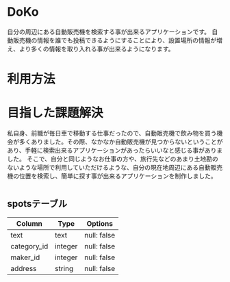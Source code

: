 # DoKo
自分の周辺にある自動販売機を検索する事が出来るアプリケーションです。
自動販売機の情報を誰でも投稿できるようにすることにより、設置場所の情報が増え、より多くの情報を取り入れる事が出来るようになります。

# 利用方法

# 目指した課題解決
私自身、前職が毎日車で移動する仕事だったので、自動販売機で飲み物を買う機会が多くありました。その際、なかなか自動販売機が見つからないということがあり、手軽に検索出来るアプリケーションがあったらいいなと感じる事がありました。
そこで、自分と同じようなお仕事の方や、旅行先などのあまり土地勘のないような場所で利用していただけるような、自分の現在地周辺にある自動販売機の位置を検索し、簡単に探す事が出来るアプリケーションを制作しました。

# 








##  spotsテーブル

| Column       | Type       | Options                        |
| ------------ | ---------- | ------------------------------ |
| text         | text       | null: false                    |
| category_id  | integer    | null: false                    |
| maker_id     | integer    | null: false                    |
| address      | string     | null: false                    |
